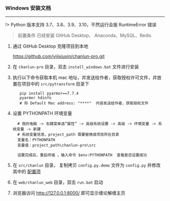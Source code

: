 ### Windows 安装文档

---

!> Python 版本支持 3.7、3.8、3.9、3.10，不然运行会报 RuntimeError 错误

> 前置条件
> 已经安装 GitHub Desktop、 Anaconda、MySQL、Redis

1. 通过 GitHub Desktop 克隆项目到本地

   https://github.com/yijixiuxin/chanlun-pro.git

2. 在 `chanlun-pro` 目录，双击 `install_windows.bat` 文件进行安装

3. 执行以下命令获取本机 mac 地址，并发送给作者，获取授权许可文件，并放置在项目中的 `src/pytransform` 目录下

          pip install pyarmor==7.7.4
          pyarmor hdinfo
          # 将 Default Mac address: "****"  内容发送给作者，获取授权文件

4. 设置 PYTHONPATH 环境变量

         # 我的电脑 -> 右键菜单选“属性” -> 高级系统设置 -> 高级 -> 环境变量 -> 系统变量 -> 新建
         # 系统变量信息，project_path 需要替换成项目所在目录
         变量名：PYTHONPATH
         变量值：project_path\chanlun-pro\src
         
         设置完成后，重启终端 ，输入命令 $env:PYTHONPATH  查看是否设置成功

5. 在 `src/chanlun` 目录， 复制拷贝 `config.py.demo` 文件为 `config.py` 并修改其中的 [配置项](配置文件说明.md)

6. 在 `web/chanlun_web` 目录，双击  `run.bat` 启动

7. 浏览器访问 http://127.0.0.1:8000/ 即可显示缠论解缠主页
    